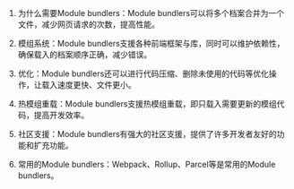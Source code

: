 

1. 为什么需要Module bundlers：Module bundlers可以将多个档案合并为一个文件，减少网页请求的次数，提高性能。

2. 模组系统：Module bundlers支援各种前端框架与库，同时可以维护依赖性，确保载入的档案顺序正确，减少错误。

3. 优化：Module bundlers还可以进行代码压缩、删除未使用的代码等优化操作，让载入速度更快、文件更小。

4. 热模组重载：Module bundlers支援热模组重载，即只载入需要更新的模组代码，提高开发效率。

5. 社区支援：Module bundlers有强大的社区支援，提供了许多开发者友好的功能和扩充功能。

6. 常用的Module bundlers：Webpack、Rollup、Parcel等是常用的Module bundlers。
